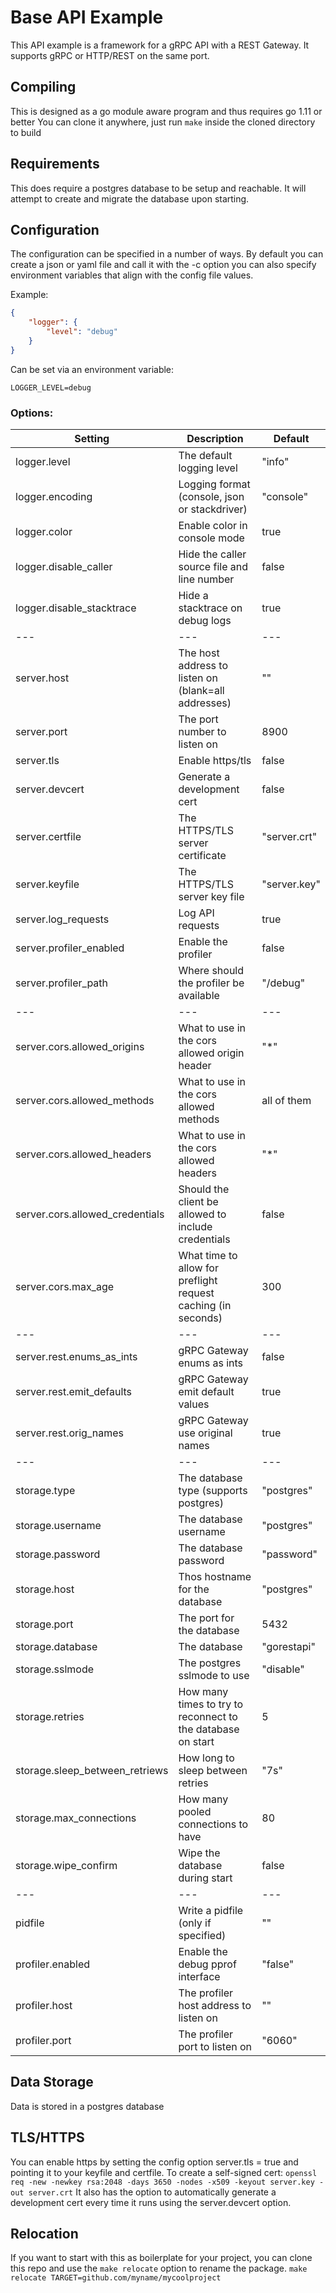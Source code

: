 # Base API Example

This API example is a framework for a gRPC API with a REST Gateway. It supports gRPC or HTTP/REST on the same port.

## Compiling
This is designed as a go module aware program and thus requires go 1.11 or better
You can clone it anywhere, just run `make` inside the cloned directory to build

## Requirements
This does require a postgres database to be setup and reachable. It will attempt to create and migrate the database upon starting.

## Configuration
The configuration can be specified in a number of ways. By default you can create a json or yaml file and call it with the -c option
you can also specify environment variables that align with the config file values.

Example:
```json
{
	"logger": {
        "level": "debug"
	}
}
```
Can be set via an environment variable:
```
LOGGER_LEVEL=debug
```

### Options:
| Setting                         | Description                                                   | Default      |
| ------------------------------- | ------------------------------------------------------------- | ------------ |
| logger.level                    | The default logging level                                     | "info"       |
| logger.encoding                 | Logging format (console, json or stackdriver)                 | "console"    |
| logger.color                    | Enable color in console mode                                  | true         |
| logger.disable_caller           | Hide the caller source file and line number                   | false        |
| logger.disable_stacktrace       | Hide a stacktrace on debug logs                               | true         |
| ---                             | ---                                                           | ---          |
| server.host                     | The host address to listen on (blank=all addresses)           | ""           |
| server.port                     | The port number to listen on                                  | 8900         |
| server.tls                      | Enable https/tls                                              | false        |
| server.devcert                  | Generate a development cert                                   | false        |
| server.certfile                 | The HTTPS/TLS server certificate                              | "server.crt" |
| server.keyfile                  | The HTTPS/TLS server key file                                 | "server.key" |
| server.log_requests             | Log API requests                                              | true         |
| server.profiler_enabled         | Enable the profiler                                           | false        |
| server.profiler_path            | Where should the profiler be available                        | "/debug"     |
| ---                             | ---                                                           | ---          |
| server.cors.allowed_origins     | What to use in the cors allowed origin header                 | "*"          |
| server.cors.allowed_methods     | What to use in the cors allowed methods                       | all of them  |
| server.cors.allowed_headers     | What to use in the cors allowed headers                       | "*"          |
| server.cors.allowed_credentials | Should the client be allowed to include credentials           | false        |
| server.cors.max_age             | What time to allow for preflight request caching (in seconds) | 300          |
| ---                             | ---                                                           | ---          |
| server.rest.enums_as_ints       | gRPC Gateway enums as ints                                    | false        |
| server.rest.emit_defaults       | gRPC Gateway emit default values                              | true         |
| server.rest.orig_names          | gRPC Gateway use original names                               | true         |
| ---                             | ---                                                           | ---          |
| storage.type                    | The database type (supports postgres)                         | "postgres"   |
| storage.username                | The database username                                         | "postgres"   |
| storage.password                | The database password                                         | "password"   |
| storage.host                    | Thos hostname for the database                                | "postgres"   |
| storage.port                    | The port for the database                                     | 5432         |
| storage.database                | The database                                                  | "gorestapi"  |
| storage.sslmode                 | The postgres sslmode to use                                   | "disable"    |
| storage.retries                 | How many times to try to reconnect to the database on start   | 5            |
| storage.sleep_between_retriews  | How long to sleep between retries                             | "7s"         |
| storage.max_connections         | How many pooled connections to have                           | 80           |
| storage.wipe_confirm            | Wipe the database during start                                | false        |
| ---                             | ---                                                           | ---          |
| pidfile                         | Write a pidfile (only if specified)                           | ""           |
| profiler.enabled                | Enable the debug pprof interface                              | "false"      |
| profiler.host                   | The profiler host address to listen on                        | ""           |
| profiler.port                   | The profiler port to listen on                                | "6060"       |

## Data Storage
Data is stored in a postgres database

## TLS/HTTPS
You can enable https by setting the config option server.tls = true and pointing it to your keyfile and certfile.
To create a self-signed cert: `openssl req -new -newkey rsa:2048 -days 3650 -nodes -x509 -keyout server.key -out server.crt`
It also has the option to automatically generate a development cert every time it runs using the server.devcert option.

## Relocation
If you want to start with this as boilerplate for your project, you can clone this repo and use the `make relocate` option to rename the package.
`make relocate TARGET=github.com/myname/mycoolproject`

